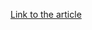 [Link to the article](http://www.clearskysec.com/wp-content/uploads/2017/12/Charming_Kitten_2017.pdf)
